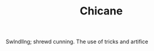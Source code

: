 ---
title: Chicane
letter: C
permalink: "/definitions/bld-chicane.html"
body: Swlndllng; shrewd cunning. The use of tricks and artifice
published_at: '2018-07-07'
source: Black's Law Dictionary 2nd Ed (1910)
layout: post
---